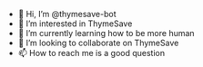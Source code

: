 - 👋 Hi, I’m @thymesave-bot
- 👀 I’m interested in ThymeSave
- 🌱 I’m currently learning how to be more human
- 💞️ I’m looking to collaborate on ThymeSave
- 📫 How to reach me is a good question
